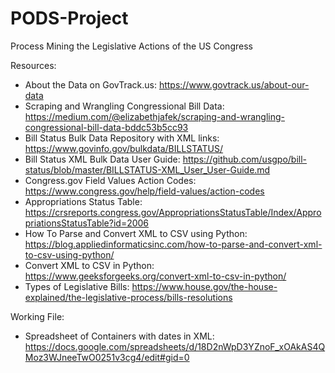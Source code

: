 # PODS-Project
Process Mining the Legislative Actions of the US Congress

Resources:
- About the Data on GovTrack.us: https://www.govtrack.us/about-our-data
- Scraping and Wrangling Congressional Bill Data: https://medium.com/@elizabethjafek/scraping-and-wrangling-congressional-bill-data-bddc53b5cc93
- Bill Status Bulk Data Repository with XML links: https://www.govinfo.gov/bulkdata/BILLSTATUS/
- Bill Status XML Bulk Data User Guide: https://github.com/usgpo/bill-status/blob/master/BILLSTATUS-XML_User_User-Guide.md
- Congress.gov Field Values Action Codes: https://www.congress.gov/help/field-values/action-codes
- Appropriations Status Table: https://crsreports.congress.gov/AppropriationsStatusTable/Index/AppropriationsStatusTable?id=2006
- How To Parse and Convert XML to CSV using Python: https://blog.appliedinformaticsinc.com/how-to-parse-and-convert-xml-to-csv-using-python/
- Convert XML to CSV in Python: https://www.geeksforgeeks.org/convert-xml-to-csv-in-python/
- Types of Legislative Bills: https://www.house.gov/the-house-explained/the-legislative-process/bills-resolutions

Working File:
- Spreadsheet of Containers with dates in XML: https://docs.google.com/spreadsheets/d/18D2nWpD3YZnoF_xOAkAS4QMoz3WJneeTwO0251v3cg4/edit#gid=0
